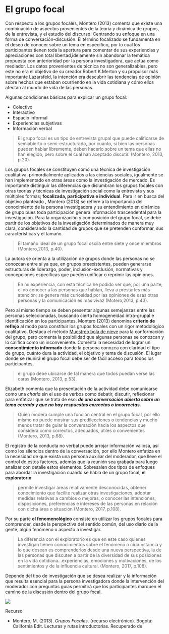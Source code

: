 # El grupo focal
Con respecto a los grupos focales, Montero (2013) comenta que existe una combinación de
aspectos provenientes de la teoría y dinámica de grupos, de la entrevista, y el estudio del discurso.
Centrando su enfoque en una forma de conversación-discusión.
El término focalizado se fundamenta en el deseo de conocer sobre un tema en específico, por lo
cual los participantes tienen toda la apertura para comentar de sus experiencias y apreciaciones 
con total libertad,idelamente sin abandonar la temática propuesta con anterioridad por la persona investigadora, que actúa como mediador.
Los datos provenientes de técnica no son generalizables, pero este no era el objetivo de su creador
Robert K.Merton y su propulsor más importante Lazarsfeld, la intención era descubrir las
tendencias de opinión sobre hechos que estaban ocurriendo en la vida cotidiana y cómo ellos
afectan al mundo de vida de las personas.


Algunas condiciones básicas para explicar un grupo focal:
- Colectivo
- Interactivo
- Espacio informal
- Experiencias subjetivas
- Información verbal

>El grupo focal es un tipo de entrevista grupal que puede calificarse de semiabierto
>o semi-estructurado, por cuanto, si bien las personas pueden hablar
>libremente, deben hacerlo sobre un tema que ellas no han elegido, pero sobre el
>cual han aceptado discutir. (Montero, 2013, p.20).

Los grupos focales se constituyen como una técnica de investigación cualitativa, primordialmente
aplicados a las ciencias sociales, igualmente se han implementado en otras áreas como la
investigación de mercado.
Es importamte distinguir las diferencias que dislumbran los grupos focales con otras teorías y técnicas de investigación social como la entrevista y sus múltiples formas; **focalizada, participativa e individual**.
Para ir en busca del objetivo planteado , Montero (2013) se refiere a la importancia del conocimiento de la persona investigadora y su entendimiento en dinámica de grupo pues toda participación genera información trascendental para la investigación.
Para la organización y composición del grupo focal, se debe partir de los objetivos de la investigación determinados de manera muy clara, considerando la cantidad de grupos que se pretenden conformar, sus características y el tamaño. 
>El tamaño ideal de un grupo focal oscila entre siete y once miembros (Montero,2013, p.40).

La autora se orienta a la utilización de grupos donde las personas no se conozcan entre sí ya que,
en grupos preexistentes, pueden generarse estructuras de liderazgo, poder, inclusión-exclusión,
normativas y concepciones específicas que pueden unificar o reprimir las opiniones.

>En mi experiencia, con esta técnica he podido ver que, por una parte, el no conocer a las
>personas que hablan, lleva a prestarles más atención; se genera más curiosidad por las
>opiniones de esas otras personas y la comunicación es más vivaz (Motero,2013, p.43).

Pero al mismo tiempo se deben presentar algunas semejanzas entre las personas seleccionadas,
buscando cierta homogeneidad intra-grupal e identificación en los participantes.
Montero (2013) denomina **criterio de reflejo** al modo para constituir los grupos focales con un
rigor metodológico cualitativo. Destaca el método [Muestreo bola de nieve](https://www.netquest.com/blog/es/blog/es/muestreo-bola-nieve) para la 
conformación del grupo, pero comenta la posibilidad que algunas personas se conozcan y lo
califica como un inconveniente. Comenta la necesidad de lograr un **consentimiento informado**
donde la persona conozca con claridad el tipo de grupo, cuánto dura la actividad, el objetivo y
tema de discusión.
El lugar donde se reunirá el grupo focal debe ser de fácil acceso para todos los participantes, 

>el grupo debe ubicarse de tal manera que todos puedan verse las caras (Montero, 2013, p.53).


Elizabeth comenta que la presentación de la actividad debe comunicarse como una _charla_ sin
el uso de verbos como debatir, discutir, reflexionar para enfatizar que se trata de eso: 
***de una conversación abierta sobre un tema cerrado y que no hay respuestas correctas o incorrectas.***

>Quien modera cumple una función central en el grupo focal, por ello mismo no puede mostrar
>sus predilecciones o tendencias y mucho menos tratar de guiar la conversación hacia los aspectos
>que considera como correctos, adecuados, útiles o convenientes (Montero, 2013, p.68).

El registro de la conducta no verbal puede arrojar información valiosa, así como los silencios
dentro de la conversación, por ello Montero enfatiza en la necesidad de que exista una persona
auxiliar del moderador, que lleve el control de estos factores, además que la reunión sea grabada
para luego analizar con detalle estos elementos.
Sobresalen dos tipos de enfoques para abordar la investigación cuando se habla de un grupo focal,
**el exploratorio** 
>permite investigar áreas relativamente desconocidas, obtener conocimiento que facilite realizar otras investigaciones, adoptar medidas relativas a cambios o mejoras, o conocer
>las intenciones, disposiciones, preferencias e intereses de las personas en relación con dicha área o situación (Montero, 2017, p.108).

Por su parte **el fenomenológico** consiste en utilizar los grupos focales para comprender, desde la perspectiva del sentido común, del uso diario de la gente, algún fenómeno o aspecto a investigar.
>La diferencia con el exploratorio es que en este caso quienes investigan tienen
>conocimientos sobre el fenómeno o circunstancia y lo que desean es
>comprenderlos desde una nueva perspectiva, la de las personas que discuten a
>partir de la diversidad de sus posiciones en la vida cotidiana…experiencias,
>emociones y motivaciones, de los sentimientos y de la influencia cultural.
>(Montero, 2017, p.108).

Depende del tipo de investigación que se desea realizar y la información que resulta esencial
para la persona investigadora donde la intervención del moderador con preguntas guías
permitirá que los participantes marquen el camino de la discusión dentro del grupo focal.

![](https://conceptodefinicion.de/wp-content/uploads/2018/02/Grupos_Focales-.jpg)

Recurso
- Montero, M. (2013). _Grupos Focales_. (recurso electrónico). Bogotá: California Edit. Lecturas y
rutas introductorias. Recuperado de []( https://california-edit.com/libro/grupos-focales/)


